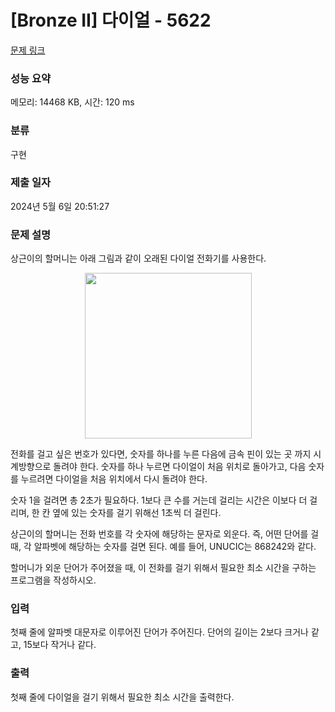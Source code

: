 # [Bronze II] 다이얼 - 5622 

[문제 링크](https://www.acmicpc.net/problem/5622) 

### 성능 요약

메모리: 14468 KB, 시간: 120 ms

### 분류

구현

### 제출 일자

2024년 5월 6일 20:51:27

### 문제 설명

<p>상근이의 할머니는 아래 그림과 같이 오래된 다이얼 전화기를 사용한다.</p>

<p style="text-align: center;"><img alt="" src="https://u.acmicpc.net/9c88dd24-3a4c-4a09-bc50-e6496958214d/Screen%20Shot%202021-06-16%20at%2012.48.39%20AM.png" style="width: 267px; height: 265px;"></p>

<p>전화를 걸고 싶은 번호가 있다면, 숫자를 하나를 누른 다음에 금속 핀이 있는 곳 까지 시계방향으로 돌려야 한다. 숫자를 하나 누르면 다이얼이 처음 위치로 돌아가고, 다음 숫자를 누르려면 다이얼을 처음 위치에서 다시 돌려야 한다.</p>

<p>숫자 1을 걸려면 총 2초가 필요하다. 1보다 큰 수를 거는데 걸리는 시간은 이보다 더 걸리며, 한 칸 옆에 있는 숫자를 걸기 위해선 1초씩 더 걸린다.</p>

<p>상근이의 할머니는 전화 번호를 각 숫자에 해당하는 문자로 외운다. 즉, 어떤 단어를 걸 때, 각 알파벳에 해당하는 숫자를 걸면 된다. 예를 들어, UNUCIC는 868242와 같다.</p>

<p>할머니가 외운 단어가 주어졌을 때, 이 전화를 걸기 위해서 필요한 최소 시간을 구하는 프로그램을 작성하시오.</p>

### 입력 

 <p>첫째 줄에 알파벳 대문자로 이루어진 단어가 주어진다. 단어의 길이는 2보다 크거나 같고, 15보다 작거나 같다.</p>

### 출력 

 <p>첫째 줄에 다이얼을 걸기 위해서 필요한 최소 시간을 출력한다.</p>

